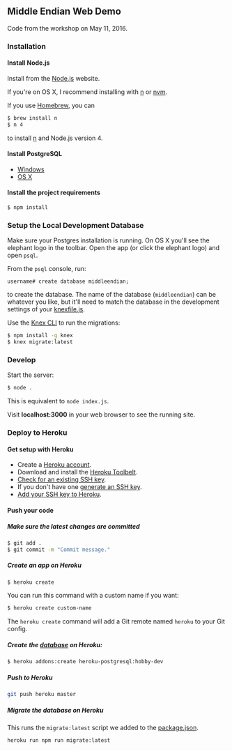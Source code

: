 ## Middle Endian Web Demo

Code from the workshop on May 11, 2016.

### Installation

#### Install Node.js

Install from the [Node.js](https://nodejs.org/) website.

If you're on OS X, I recommend installing with
[n](https://github.com/tj/n) or [nvm](https://github.com/creationix/nvm).

If you use [Homebrew](http://brew.sh), you can

```sh
$ brew install n
$ n 4
```

to install [n](https://github.com/tj/n) and Node.js version 4.

#### Install PostgreSQL

* [Windows](http://www.postgresql.org/download/windows/)
* [OS X](http://postgresapp.com/)

#### Install the project requirements

```sh
$ npm install
```

### Setup the Local Development Database

Make sure your Postgres installation is running.
On OS X you'll see the elephant logo in the toolbar.
Open the app (or click the elephant logo) and open `psql`.

From the `psql` console, run:

```
username# create database middleendian;
```

to create the database. The name of the database (`middleendian`)
can be whatever you like, but it'll need to match the database
in the development settings of your
[knexfile.js](https://github.com/danasilver/middleendian-workshop-demo/blob/cc3d996324643c5b8342715b87b09b78ab85c021/knexfile.js#L5).

Use the [Knex CLI](http://knexjs.org/#Migrations-CLI) to run the migrations:

```sh
$ npm install -g knex
$ knex migrate:latest
```

### Develop

Start the server:

```sh
$ node .
```

This is equivalent to `node index.js`.

Visit **localhost:3000** in your web browser to see the running site.

### Deploy to Heroku

#### Get setup with Heroku

* Create a [Heroku account](https://signup.heroku.com/).
* Download and install the [Heroku Toolbelt](https://toolbelt.heroku.com/).
* [Check for an existing SSH key](https://help.github.com/articles/checking-for-existing-ssh-keys/).
* If you don't have one [generate an SSH key](https://help.github.com/articles/generating-a-new-ssh-key-and-adding-it-to-the-ssh-agent/).
* [Add your SSH key to Heroku](https://devcenter.heroku.com/articles/keys).

#### Push your code

##### Make sure the latest changes are committed

```sh
$ git add .
$ git commit -m "Commit message."
```

##### Create an app on Heroku

```sh
$ heroku create
```

You can run this command with a custom name if you want:

```sh
$ heroku create custom-name
```

The `heroku create` command will add a Git remote named `heroku` to your Git config.

##### Create the [database](https://elements.heroku.com/addons/heroku-postgresql) on Heroku:

```sh
$ heroku addons:create heroku-postgresql:hobby-dev
```

##### Push to Heroku

```sh
git push heroku master
```

##### Migrate the database on Heroku

This runs the `migrate:latest` script we added to the
[package.json](https://github.com/danasilver/middleendian-workshop-demo/blob/a0d253d1ba152549df01cbe3c4e0a92079e58e06/package.json#L8).

```sh
heroku run npm run migrate:latest
```

